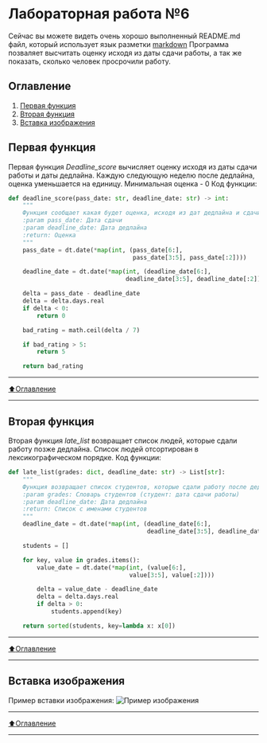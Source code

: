 # Лабораторная работа №6
Сейчас вы можете видеть очень хорошо выполненный README.md файл, который использует язык разметки [markdown](https://ru.wikipedia.org/wiki/Markdown)
Программа позваляет высчитать оценку исходя из даты сдачи работы, а так же показать, сколько человек просрочили работу.

## Оглавление

1. [Первая функция](#Первая-функция)
2. [Вторая функция](#Вторая-функция)
3. [Вставка изображения](#Вставка-изображения)

## Первая функция
Первая функция *Deadline_score* вычисляет оценку исходя из даты сдачи работы и даты дедлайна. Каждую следующую неделю после дедлайна,
оценка уменьшается на единицу. Минимальная оценка - 0
Код функции:
```python
def deadline_score(pass_date: str, deadline_date: str) -> int:
    """
    Функция сообщает какая будет оценка, исходя из дат дедлайна и сдачи работы
    :param pass_date: Дата сдачи
    :param deadline_date: Дата дедлайна
    :return: Оценка
    """
    pass_date = dt.date(*map(int, (pass_date[6:],
                                   pass_date[3:5], pass_date[:2])))

    deadline_date = dt.date(*map(int, (deadline_date[6:],
                                 deadline_date[3:5], deadline_date[:2])))

    delta = pass_date - deadline_date
    delta = delta.days.real
    if delta < 0:
        return 0

    bad_rating = math.ceil(delta / 7)

    if bad_rating > 5:
        return 5

    return bad_rating
```
____
[:arrow_up:Оглавление](#Оглавление)
____
## Вторая функция
Вторая функция *late_list* возвращает список людей, которые сдали работу позже дедлайна. Список людей отсортирован в лексикографическом порядке.
Код функции:
```python
def late_list(grades: dict, deadline_date: str) -> List[str]:
    """
    Функция возвращает список студентов, которые сдали работу после дедлайна
    :param grades: Словарь студентов (студент: дата сдачи работы)
    :param deadline_date: Дата дедлайна
    :return: Список с именами студентов
    """
    deadline_date = dt.date(*map(int, (deadline_date[6:],
                                       deadline_date[3:5], deadline_date[:2])))

    students = []

    for key, value in grades.items():
        value_date = dt.date(*map(int, (value[6:],
                                  value[3:5], value[:2])))

        delta = value_date - deadline_date
        delta = delta.days.real
        if delta > 0:
            students.append(key)

    return sorted(students, key=lambda x: x[0])
```
____
[:arrow_up:Оглавление](#Оглавление)
____
## Вставка изображения
Пример вставки изображения:
![Пример изображения](https://i.ibb.co/2yQKyGf/image.png "Мамин симпотяга")
____
[:arrow_up:Оглавление](#Оглавление)
____
